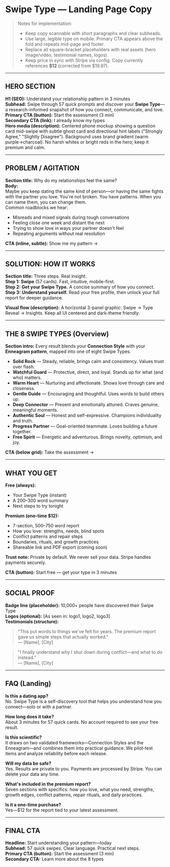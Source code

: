 # Swipe Type — Landing Page Copy

> Notes for implementation:
> - Keep copy scannable with short paragraphs and clear subheads.
> - Use large, legible type on mobile. Primary CTA appears above the fold and repeats mid-page and footer.
> - Replace all square-bracket placeholders with real assets (hero image/video, testimonial names, logos).
> - Keep price in sync with Stripe via config. Copy currently references **$12** (corrected from $19.97).

---

## HERO SECTION

**H1 (SEO):** Understand your relationship pattern in 3 minutes  
**Subhead:** Swipe through 57 quick prompts and discover your **Swipe Type**—a research-informed snapshot of how you connect, communicate, and love.  
**Primary CTA (button):** Start the assessment (3 min)  
**Secondary CTA (link):** I already know my types  
**Hero media (description):** Centered phone mockup showing a question card mid-swipe with subtle ghost card and directional hint labels ("Strongly Agree," "Slightly Disagree"). Background uses brand gradient (warm purple→charcoal). No harsh whites or bright reds in the hero; keep it premium and calm.

---

## PROBLEM / AGITATION

**Section title:** Why do my relationships feel the same?  
**Body:**  
Maybe you keep dating the same kind of person—or having the same fights with the partner you love. You're not broken. You have patterns. When you can name them, you can change them.  
Common roadblocks we hear:
- Misreads and mixed signals during tough conversations  
- Feeling close one week and distant the next  
- Trying to show love in ways your partner doesn't feel  
- Repeating arguments without real resolution

**CTA (inline, subtle):** Show me my pattern →

---

## SOLUTION: HOW IT WORKS

**Section title:** Three steps. Real insight.  
**Step 1:** **Swipe** (57 cards). Fast, intuitive, mobile-first.  
**Step 2:** **Get your Swipe Type.** A concise summary of how you connect.  
**Step 3:** **Understand yourself.** Read your free profile, then unlock your full report for deeper guidance.

**Visual flow (description):** A horizontal 3-panel graphic: Swipe → Type Reveal → Insights. Keep all UI centered and dark-theme friendly.

---

## THE 8 SWIPE TYPES (Overview)

**Section intro:** Every result blends your **Connection Style** with your **Enneagram pattern**, mapped into one of eight Swipe Types.

- **Solid Rock** — Steady, reliable, brings calm and consistency. Values trust over flash.  
- **Watchful Guard** — Protective, direct, and loyal. Stands up for what (and who) matters.  
- **Warm Heart** — Nurturing and affectionate. Shows love through care and closeness.  
- **Gentle Guide** — Encouraging and thoughtful. Uses words to build others up.  
- **Deep Connector** — Present and emotionally attuned. Craves genuine, meaningful moments.  
- **Authentic Soul** — Honest and self-expressive. Champions individuality and truth.  
- **Progress Partner** — Goal-oriented teammate. Loves building a future together.  
- **Free Spirit** — Energetic and adventurous. Brings novelty, optimism, and joy.

**CTA (below grid):** Take the assessment →

---

## WHAT YOU GET

**Free (always):**
- Your Swipe Type (instant)
- A 200–300 word summary
- Next steps to try tonight

**Premium (one-time $12):**
- 7-section, 500–750 word report  
- How you love: strengths, needs, blind spots  
- Conflict patterns and repair steps  
- Boundaries, rituals, and growth practices  
- Shareable link and PDF export (coming soon)

**Trust note:** Private by default. We never sell your data. Stripe handles payments securely.

**CTA (button):** Start free — get your type in 3 minutes

---

## SOCIAL PROOF

**Badge line (placeholder):** 10,000+ people have discovered their Swipe Type  
**Logos (optional):** [As seen in: logo1, logo2, logo3]  
**Testimonials (structure):**
> "This put words to things we've felt for years. The premium report gave us simple steps that actually worked."  
— [Name], [City]

> "I finally understand why I shut down during conflict—and what to do instead."  
— [Name], [City]

---

## FAQ (Landing)

**Is this a dating app?**  
No. Swipe Type is a self-discovery tool that helps you understand how you connect—solo or with a partner.

**How long does it take?**  
About 3 minutes for 57 quick cards. No account required to see your free result.

**Is this scientific?**  
It draws on two validated frameworks—Connection Styles and the Enneagram—and combines them into practical guidance. We pilot-test items and analyze reliability before each release.

**Will my data be safe?**  
Yes. Results are private to you. Payments are processed by Stripe. You can delete your data any time.

**What's included in the premium report?**  
Seven sections with specifics: how you love, what you need, strengths, growth edges, conflict patterns, repair rituals, and daily practices.

**Is it a one-time purchase?**  
Yes—$12 for the report tied to your latest assessment.

---

## FINAL CTA

**Headline:** Start understanding your pattern—today  
**Subhead:** 57 quick swipes. Clear language. Practical next steps.  
**Primary CTA (button):** Start the assessment (3 min)  
**Secondary CTA:** Learn more about the 8 types




